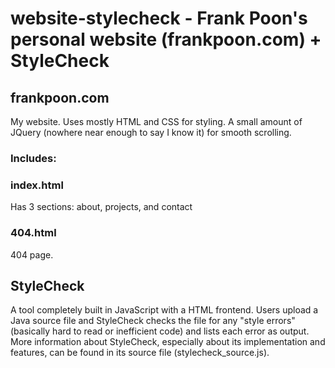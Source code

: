 # website-stylecheck - Frank Poon's personal website (frankpoon.com) + StyleCheck

## frankpoon.com

My website. Uses mostly HTML and CSS for styling. A small amount of JQuery (nowhere near enough to say I know it) for smooth scrolling.

### Includes:

### index.html

Has 3 sections: about, projects, and contact

### 404.html

404 page.

## StyleCheck

A tool completely built in JavaScript with a HTML frontend. Users upload a Java source file and StyleCheck checks the file for any "style errors" (basically hard to read or inefficient code) and lists each error as output. More information about StyleCheck, especially about its implementation and features, can be found in its source file (stylecheck_source.js).
